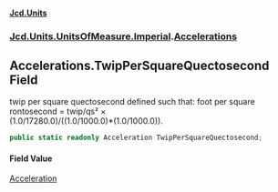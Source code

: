 #### [Jcd.Units](index.md 'index')
### [Jcd.Units.UnitsOfMeasure.Imperial](Jcd.Units.UnitsOfMeasure.Imperial.md 'Jcd.Units.UnitsOfMeasure.Imperial').[Accelerations](Accelerations.md 'Jcd.Units.UnitsOfMeasure.Imperial.Accelerations')

## Accelerations.TwipPerSquareQuectosecond Field

twip per square quectosecond defined such that: foot per square rontosecond = twip/qs² ×  
(1.0/17280.0)/((1.0/1000.0)*(1.0/1000.0)).

```csharp
public static readonly Acceleration TwipPerSquareQuectosecond;
```

#### Field Value
[Acceleration](Acceleration.md 'Jcd.Units.UnitTypes.Acceleration')